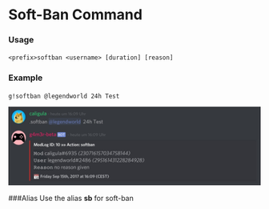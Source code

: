 # Soft-Ban Command

### Usage

`<prefix>softban <username> [duration] [reason]`

### Example

`g!softban @legendworld 24h Test`


![](/assets/softban.jpg)

###Alias 
Use the alias **sb** for soft-ban